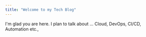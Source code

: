 ```yaml
---
title: "Welcome to my Tech Blog"
---
```


I'm glad you are here. I plan to talk about ...
Cloud, DevOps, CI/CD, Automation etc.,
